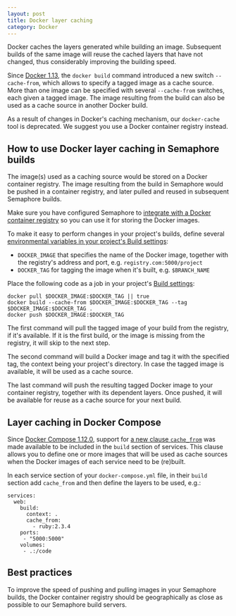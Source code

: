 ```yaml
---
layout: post
title: Docker layer caching
category: Docker
---
```


Docker caches the layers generated while building an image. Subsequent builds
of the same image will reuse the cached layers that have not changed, thus
considerably improving the building speed.

Since [Docker 1.13](https://github.com/moby/moby/blob/master/CHANGELOG.md#1130-2017-01-18),
the `docker build` command introduced a new switch `--cache-from`, which allows
to specify a tagged image as a cache source. More than one image can be
specified with several `--cache-from` switches, each given a tagged image.
The image resulting from the build  can also be used as a cache source in
another Docker build.

As a result of changes in Docker's caching mechanism, our `docker-cache` tool
is deprecated. We suggest you use a Docker container registry instead.

## How to use Docker layer caching in Semaphore builds

The image(s) used as a caching source would be stored on a Docker container
registry. The image resulting from the build in Semaphore would be pushed in a
container registry, and later pulled and reused in subsequent Semaphore builds.

Make sure you have configured Semaphore to
[integrate with a Docker container registry](/docs/docker/setting-up-continuous-integration-for-docker-project.html)
so you can use it for storing the Docker images.

To make it easy to perform changes in your project's builds, define several
[environmental variables in your project's Build settings](/docs/available-environment-variables.html):

- `DOCKER_IMAGE` that specifies the name of the Docker image, together
  with the registry's address and port, e.g. `registry.com:5000/project`
- `DOCKER_TAG` for tagging the image when it's built, e.g. `$BRANCH_NAME`

Place the following code as a job in your project's
[Build settings](/docs/customizing-build-commands.html):

```
docker pull $DOCKER_IMAGE:$DOCKER_TAG || true
docker build --cache-from $DOCKER_IMAGE:$DOCKER_TAG --tag $DOCKER_IMAGE:$DOCKER_TAG .
docker push $DOCKER_IMAGE:$DOCKER_TAG
```

The first command will pull the tagged image of your build from the registry,
if it's available. If it is the first build, or the image is missing from the
registry, it will skip to the next step.

The second command will build a Docker image and tag it with the specified tag,
the context being your project's directory. In case the tagged image is
available, it will be used as a cache source.

The last command will push the resulting tagged Docker image to your container
registry, together with its dependent layers. Once pushed, it will be available
for reuse as a cache source for your next build.

## Layer caching in Docker Compose

Since [Docker Compose 1.12.0](https://github.com/docker/compose/blob/master/CHANGELOG.md#1120-2017-04-04),
support for [a new clause `cache_from`](https://docs.docker.com/compose/compose-file/#cache_from)
was made available to be included in the `build` section of services.
This clause allows you to define one or more images that will be used as cache
sources when the Docker images of each service need to be (re)built.

In each service section of your `docker-compose.yml` file, in their `build`
section add `cache_from` and then define the layers to be used, e.g.:

```
services:
  web:
    build:
      context: .
      cache_from:
        - ruby:2.3.4
    ports:
     - "5000:5000"
    volumes:
     - .:/code
```

## Best practices

To improve the speed of pushing and pulling images in your Semaphore builds,
the Docker container registry should be geographically as close as possible to
our Semaphore build servers.
